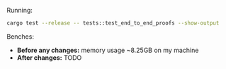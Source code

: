 Running:
```sh
cargo test --release -- tests::test_end_to_end_proofs --show-output
```

Benches:
- **Before any changes:** memory usage ~8.25GB on my machine
- **After changes:** TODO